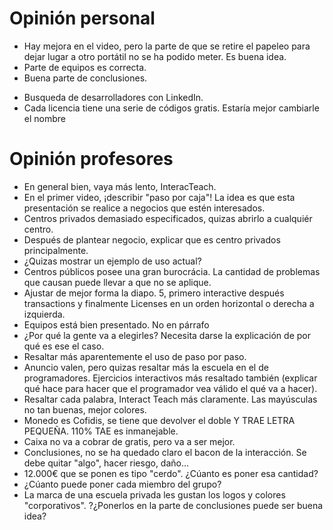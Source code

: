 # Opinión personal
- Hay mejora en el video, pero la parte de que se retire el papeleo para dejar lugar a otro portátil no se ha podido meter. Es buena idea.
- Parte de equipos es correcta.
- Buena parte de conclusiones. 
+ Busqueda de desarrolladores con LinkedIn. 
+ Cada licencia tiene una serie de códigos gratis. Estaría mejor cambiarle el nombre

# Opinión profesores
- En general bien, vaya más lento, InteracTeach. 
- En el primer video, ¡describir "paso por caja"! La idea es que esta presentación se realice a negocios que estén interesados. 
- Centros privados demasiado especificados, quizas abrirlo a cualquiér centro.
- Después de plantear negocio, explicar que es centro privados principalmente.
- ¿Quizas mostrar un ejemplo de uso actual?
- Centros públicos posee una gran burocrácia. La cantidad de problemas que causan puede llevar a que no se aplique.
- Ajustar de mejor forma la diapo. 5, primero interactive después transactions y finalmente Licenses en un orden horizontal o derecha a izquierda.
- Equipos está bien presentado. No en párrafo
- ¿Por qué la gente va a elegirles? Necesita darse la explicación de por qué es ese el caso.
- Resaltar más aparentemente el uso de paso por paso.
- Anuncio valen, pero quizas resaltar más la escuela en el de programadores. Ejercicios interactivos más resaltado también (explicar qué hace para hacer que el programador vea válido el qué va a hacer).
- Resaltar cada palabra, Interact Teach más claramente. Las mayúsculas no tan buenas, mejor colores.
- Monedo es Cofidis, se tiene que devolver el doble Y TRAE LETRA PEQUEÑA. 110% TAE es inmanejable.
- Caixa no va a cobrar de gratis, pero va a ser mejor.
- Conclusiones, no se ha quedado claro el bacon de la interacción. Se debe quitar "algo", hacer riesgo, daño...
- 12.000€ que se ponen es tipo "cerdo". ¿Cúanto es poner esa cantidad?
- ¿Cúanto puede poner cada miembro del grupo?
- La marca de una escuela privada les gustan los logos y colores "corporativos". ?¿Ponerlos en la parte de conclusiones puede ser buena idea?
